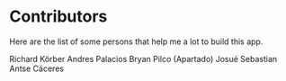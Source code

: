 # Contributors

Here are the list of some persons that help me a lot to build this app.

Richard Körber
Andres Palacios
Bryan Pilco (Apartado)
Josué Sebastian
Antse Cáceres

